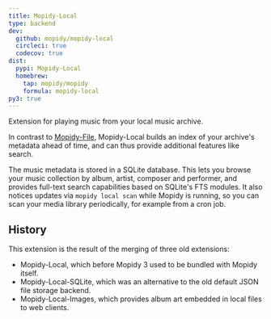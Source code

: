 ```yaml
---
title: Mopidy-Local
type: backend
dev:
  github: mopidy/mopidy-local
  circleci: true
  codecov: true
dist:
  pypi: Mopidy-Local
  homebrew:
    tap: mopidy/mopidy
    formula: mopidy-local
py3: true
---
```


Extension for playing music from your local music archive.

In contrast to [Mopidy-File](/ext/file), Mopidy-Local builds an index of your
archive's metadata ahead of time, and can thus provide additional features
like search.

The music metadata is stored in a SQLite database. This lets you browse your
music collection by album, artist, composer and performer, and provides
full-text search capabilities based on SQLite's FTS modules. It also notices
updates via `mopidy local scan` while Mopidy is running, so you can scan
your media library periodically, for example from a cron job.

## History

This extension is the result of the merging of three old extensions:

- Mopidy-Local, which before Mopidy 3 used to be bundled with Mopidy itself.
- Mopidy-Local-SQLite, which was an alternative to the old default JSON file storage backend.
- Mopidy-Local-Images, which provides album art embedded in local files to web clients.
